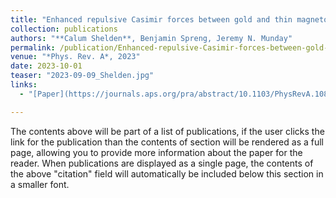 ```yaml
---
title: "Enhanced repulsive Casimir forces between gold and thin magnetodielectric plates"
collection: publications
authors: "**Calum Shelden**, Benjamin Spreng, Jeremy N. Munday"
permalink: /publication/Enhanced-repulsive-Casimir-forces-between-gold-and-thin-magnetodielectric-plates
venue: "*Phys. Rev. A*, 2023"
date: 2023-10-01
teaser: "2023-09-09_Shelden.jpg"
links:
  - "[Paper](https://journals.aps.org/pra/abstract/10.1103/PhysRevA.108.032817){: .btn .btn--info}"

---
```

The contents above will be part of a list of publications, if the user clicks the link for the publication than the contents of section will be rendered as a full page, allowing you to provide more information about the paper for the reader. When publications are displayed as a single page, the contents of the above "citation" field will automatically be included below this section in a smaller font.